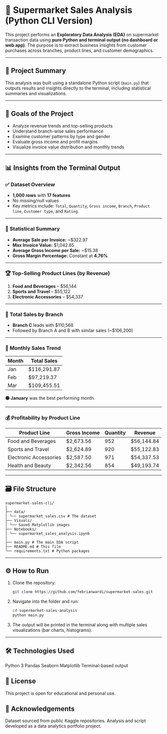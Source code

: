 # 🛒 Supermarket Sales Analysis (Python CLI Version)

This project performs an **Exploratory Data Analysis (EDA)** on supermarket transaction data using **pure Python and terminal output (no dashboard or web app)**. The purpose is to extract business insights from customer purchases across branches, product lines, and customer demographics.

---

## 📌 Project Summary

This analysis was built using a standalone Python script (`main.py`) that outputs results and insights directly to the terminal, including statistical summaries and visualizations.

---

## 🎯 Goals of the Project

- Analyze revenue trends and top-selling products
- Understand branch-wise sales performance
- Examine customer patterns by type and gender
- Evaluate gross income and profit margins
- Visualize invoice value distribution and monthly trends

---

## 📊 Insights from the Terminal Output

### ✅ Dataset Overview

- **1,000 rows** with **17 features**
- No missing/null values
- Key metrics include: `Total`, `Quantity`, `Gross income`, `Branch`, `Product line`, `Customer type`, and `Rating`.

---

### 🔢 Statistical Summary

- **Average Sale per Invoice:** ~\$322.97
- **Max Invoice Value:** \$1,042.65
- **Average Gross Income per Sale:** ~\$15.38
- **Gross Margin Percentage:** Constant at **4.76%**

---

### 🏆 Top-Selling Product Lines (by Revenue)

1. **Food and Beverages** – \$56,144
2. **Sports and Travel** – \$55,122
3. **Electronic Accessories** – \$54,337

---

### 🏢 Total Sales by Branch

- **Branch C** leads with \$110,568
- Followed by Branch A and B with similar sales (~\$106,200)

---

### 📅 Monthly Sales Trend

| Month | Total Sales    |
|-------|----------------|
| Jan   | \$116,291.87   |
| Feb   | \$97,219.37    |
| Mar   | \$109,455.51   |

**🟢 January** was the best performing month.

---

### 💰 Profitability by Product Line

| Product Line            | Gross Income | Quantity | Revenue       |
|-------------------------|--------------|----------|---------------|
| Food and Beverages      | \$2,673.56   | 952      | \$56,144.84   |
| Sports and Travel       | \$2,624.89   | 920      | \$55,122.83   |
| Electronic Accessories  | \$2,587.50   | 971      | \$54,337.53   |
| Health and Beauty       | \$2,342.56   | 854      | \$49,193.74   |

---

## 🗃️ File Structure

```
supermarket-sales-cli/
│
├── data/
│ └── supermarket_sales.csv # The dataset
├── Visuals/
│ └── Saved Matplotlib images
├── Notebooks/
│ └── supermarket_sales_analysis.ipynb
│
├── main.py # The main EDA script
├── README.md # This file
└── requirements.txt # Python packages
```

----

## ⚙️ How to Run

1. Clone the repository:

   ```bash
   git clone https://github.com/febrianwardi/supermarket-sales.git

2. Navigate into the folder and run:
   
   ```bash
   cd supermarket-sales-analysis
   python main.py

3. The output will be printed in the terminal along with multiple sales visualizations (bar charts, histograms).


---


## 🛠️ Technologies Used
Python 3
Pandas
Seaborn
Matplotlib
Terminal-based output


## 📄 License
This project is open for educational and personal use.

## 🙌 Acknowledgements
Dataset sourced from public Kaggle repositories. Analysis and script developed as a data analytics portfolio project.
